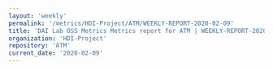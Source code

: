```yaml
---
layout: 'weekly'
permalink: '/metrics/HDI-Project/ATM/WEEKLY-REPORT-2020-02-09'
title: 'DAI Lab OSS Metrics Metrics report for ATM | WEEKLY-REPORT-2020-02-09'
organization: 'HDI-Project'
repository: 'ATM'
current_date: '2020-02-09'
---
```

